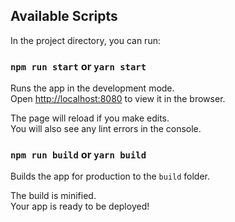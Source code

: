 ## Available Scripts

In the project directory, you can run:

### `npm run start` or `yarn start`

Runs the app in the development mode.<br />
Open [http://localhost:8080](http://localhost:8080) to view it in the browser.

The page will reload if you make edits.<br />
You will also see any lint errors in the console.

### `npm run build` or `yarn build`

Builds the app for production to the `build` folder.<br />

The build is minified.<br />
Your app is ready to be deployed!

